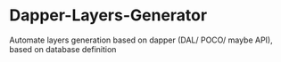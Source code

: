 # Dapper-Layers-Generator
Automate layers generation based on dapper (DAL/ POCO/ maybe API), based on database definition

